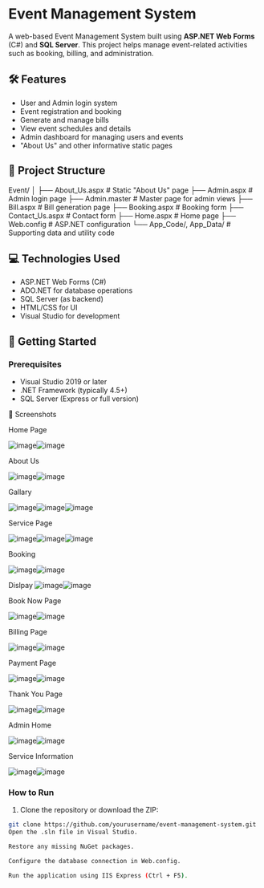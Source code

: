 # Event Management System

A web-based Event Management System built using **ASP.NET Web Forms** (C#) and **SQL Server**. This project helps manage event-related activities such as booking, billing, and administration.

## 🛠️ Features

- User and Admin login system
- Event registration and booking
- Generate and manage bills
- View event schedules and details
- Admin dashboard for managing users and events
- "About Us" and other informative static pages

## 📂 Project Structure

Event/
│
├── About_Us.aspx # Static "About Us" page
├── Admin.aspx # Admin login page
├── Admin.master # Master page for admin views
├── Bill.aspx # Bill generation page
├── Booking.aspx # Booking form
├── Contact_Us.aspx # Contact form
├── Home.aspx # Home page
├── Web.config # ASP.NET configuration
└── App_Code/, App_Data/ # Supporting data and utility code

## 💻 Technologies Used

- ASP.NET Web Forms (C#)
- ADO.NET for database operations
- SQL Server (as backend)
- HTML/CSS for UI
- Visual Studio for development

## 🚀 Getting Started

### Prerequisites

- Visual Studio 2019 or later
- .NET Framework (typically 4.5+)
- SQL Server (Express or full version)

📸 Screenshots

Home Page

![image](https://github.com/user-attachments/assets/7670c194-3cda-4c37-b332-97a2795166a8)![image](https://github.com/user-attachments/assets/11675cb9-c981-4a68-83c3-9057d9ca17a3)



About Us

![image](https://github.com/user-attachments/assets/58e53f66-3ae3-4413-a130-94794b9445cc)![image](https://github.com/user-attachments/assets/027ae4fd-83fe-47aa-8cb1-e8a42837d81d)


Gallary

![image](https://github.com/user-attachments/assets/4584a531-d1d0-4db2-99ef-b593490965c8)![image](https://github.com/user-attachments/assets/326bef67-10d9-4462-83e8-7b16cd8664b6)![image](https://github.com/user-attachments/assets/4e236a06-bcbf-419c-b20f-895da94cc951)


Service Page

![image](https://github.com/user-attachments/assets/021ebd66-bbb9-4072-8d84-ac5184182dcf)![image](https://github.com/user-attachments/assets/3923e787-63d6-4fb6-93d0-156342c3c646)![image](https://github.com/user-attachments/assets/350fdbaa-7c39-4fb6-8892-242156e34730)



Booking

![image](https://github.com/user-attachments/assets/230b498f-b94a-49f7-be99-8f223a9abadb)![image](https://github.com/user-attachments/assets/8e1ac054-0774-4d96-baa2-adc2aef21231)



Dislpay
![image](https://github.com/user-attachments/assets/e33abbbe-248a-42d7-8c81-318a23fd9426)![image](https://github.com/user-attachments/assets/54bd1932-1e28-4d7d-b0c0-d688dfb86a65)



Book Now Page

![image](https://github.com/user-attachments/assets/ee75ddda-8112-4d65-8cdb-dae3d769abf0)![image](https://github.com/user-attachments/assets/a0e436d1-5442-419e-8883-e19db60f0375)




Billing Page

![image](https://github.com/user-attachments/assets/0fba2350-bfc5-4fb7-8381-41a5dfbd259c)![image](https://github.com/user-attachments/assets/79794e9d-506c-48d8-b8b1-dd95b4869095)


Payment Page

![image](https://github.com/user-attachments/assets/d60b6b24-f24b-44a3-bc6e-87bbf4b35931)![image](https://github.com/user-attachments/assets/218f4381-10eb-437b-a8f2-473d51f29dda)



Thank You Page

![image](https://github.com/user-attachments/assets/73260fb2-8355-4f6a-ae44-ee07ec70825d)![image](https://github.com/user-attachments/assets/a2f75389-1684-4af5-a61e-92eee1631a30)


Admin Home

![image](https://github.com/user-attachments/assets/d38a4af2-5fbe-40a5-af67-43923960ef8e)![image](https://github.com/user-attachments/assets/67585251-f125-427c-8f3d-62222f725eb7)



Service Information

![image](https://github.com/user-attachments/assets/53c80751-1481-4717-9a84-feb7704d0437)![image](https://github.com/user-attachments/assets/7714a03d-8956-43c5-82a0-a32078f8c570)



### How to Run

1. Clone the repository or download the ZIP:

```bash
git clone https://github.com/yourusername/event-management-system.git
Open the .sln file in Visual Studio.

Restore any missing NuGet packages.

Configure the database connection in Web.config.

Run the application using IIS Express (Ctrl + F5).
